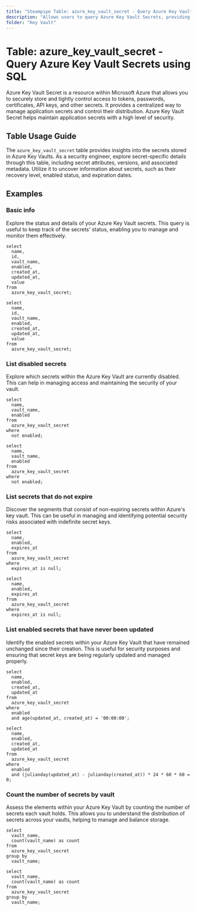 ```yaml
---
title: "Steampipe Table: azure_key_vault_secret - Query Azure Key Vault Secrets using SQL"
description: "Allows users to query Azure Key Vault Secrets, providing insights into the secrets stored in Azure Key Vaults, including their attributes, versions, and associated metadata."
folder: "Key Vault"
---
```


# Table: azure_key_vault_secret - Query Azure Key Vault Secrets using SQL

Azure Key Vault Secret is a resource within Microsoft Azure that allows you to securely store and tightly control access to tokens, passwords, certificates, API keys, and other secrets. It provides a centralized way to manage application secrets and control their distribution. Azure Key Vault Secret helps maintain application secrets with a high level of security.

## Table Usage Guide

The `azure_key_vault_secret` table provides insights into the secrets stored in Azure Key Vaults. As a security engineer, explore secret-specific details through this table, including secret attributes, versions, and associated metadata. Utilize it to uncover information about secrets, such as their recovery level, enabled status, and expiration dates.

## Examples

### Basic info
Explore the status and details of your Azure Key Vault secrets. This query is useful to keep track of the secrets' status, enabling you to manage and monitor them effectively.

```sql+postgres
select
  name,
  id,
  vault_name,
  enabled,
  created_at,
  updated_at,
  value
from
  azure_key_vault_secret;
```

```sql+sqlite
select
  name,
  id,
  vault_name,
  enabled,
  created_at,
  updated_at,
  value
from
  azure_key_vault_secret;
```

### List disabled secrets
Explore which secrets within the Azure Key Vault are currently disabled. This can help in managing access and maintaining the security of your vault.

```sql+postgres
select
  name,
  vault_name,
  enabled
from
  azure_key_vault_secret
where
  not enabled;
```

```sql+sqlite
select
  name,
  vault_name,
  enabled
from
  azure_key_vault_secret
where
  not enabled;
```

### List secrets that do not expire
Discover the segments that consist of non-expiring secrets within Azure's key vault. This can be useful in managing and identifying potential security risks associated with indefinite secret keys.

```sql+postgres
select
  name,
  enabled,
  expires_at
from
  azure_key_vault_secret
where
  expires_at is null;
```

```sql+sqlite
select
  name,
  enabled,
  expires_at
from
  azure_key_vault_secret
where
  expires_at is null;
```

### List enabled secrets that have never been updated
Identify the enabled secrets within your Azure Key Vault that have remained unchanged since their creation. This is useful for security purposes and ensuring that secret keys are being regularly updated and managed properly.

```sql+postgres
select
  name,
  enabled,
  created_at,
  updated_at
from
  azure_key_vault_secret
where
  enabled
  and age(updated_at, created_at) = '00:00:00';
```

```sql+sqlite
select
  name,
  enabled,
  created_at,
  updated_at
from
  azure_key_vault_secret
where
  enabled
  and (julianday(updated_at) - julianday(created_at)) * 24 * 60 * 60 = 0;
```

### Count the number of secrets by vault
Assess the elements within your Azure Key Vault by counting the number of secrets each vault holds. This allows you to understand the distribution of secrets across your vaults, helping to manage and balance storage.

```sql+postgres
select
  vault_name,
  count(vault_name) as count
from
  azure_key_vault_secret
group by
  vault_name;
```

```sql+sqlite
select
  vault_name,
  count(vault_name) as count
from
  azure_key_vault_secret
group by
  vault_name;
```